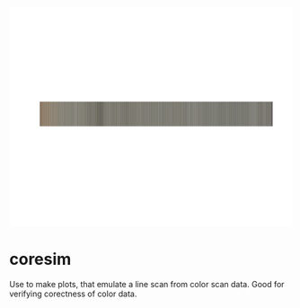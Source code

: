 ![sample image](sample_output1.png)

# coresim
Use to make plots, that emulate a line scan from color scan data. Good for verifying corectness of color data.
